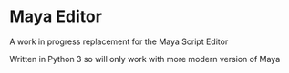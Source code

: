 # Maya Editor

A work in progress replacement for the Maya Script Editor

Written in Python 3 so will only work with more modern version of Maya